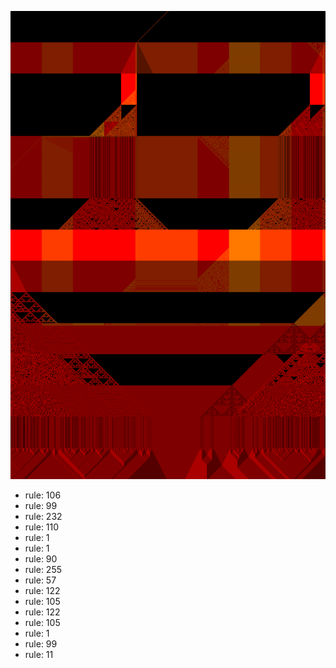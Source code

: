 ![photo](./output.png) 
 * rule: 106
* rule: 99
* rule: 232
* rule: 110
* rule: 1
* rule: 1
* rule: 90
* rule: 255
* rule: 57
* rule: 122
* rule: 105
* rule: 122
* rule: 105
* rule: 1
* rule: 99
* rule: 11
